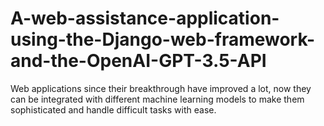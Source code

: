 # A-web-assistance-application-using-the-Django-web-framework-and-the-OpenAI-GPT-3.5-API
 Web applications since their breakthrough have improved a lot, now they can be integrated with different machine learning models to make them sophisticated and handle difficult tasks with ease. 
